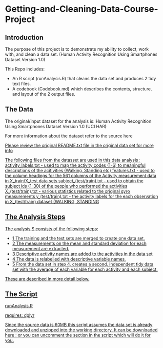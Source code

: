 # Getting-and-Cleaning-Data-Course-Project

## Introduction

The purpose of this project is to demonstrate my ability to collect, work with, and clean a data set. (Human Activity Recognition Using Smartphones Dataset Version 1.0)

This Repo includes:

* An R script (runAnalysis.R) that cleans the data set and produces 2 tidy text files.
* A codebook (Codebook.md) which describes the contents, structure, and layout of the 2 output files.

## The Data  

The original/input dataset for the analysis is: Human Activity Recognition Using Smartphones Dataset Version 1.0 (UCI HAR) 

For more information about the dataset refer to the source here <a href='http://archive.ics.uci.edu/ml/datasets/Human+Activity+Recognition+Using+Smartphones'>

Please review the original README.txt file in the original data set for more info 


The following files from the datasset are used in this data analysis : 
 activity_labels.txt  -  used to map the activity codes (1-6) to meaningful descriptions of the acitivities (Walking, Standing etc)
 features.txt -  used to the column headings for the 561 columns of the Activity measurement data in X_train/X_test data sets
 subject_(test/train).txt - used to obtain the subject ids (1-30) of the people who performed the activities 
 X_(test/train).txt - various statistics related to the original gyro measurements 
 y_(test/train).txt - the activity labels for the each observation in X_(test/train) dataset (WALKING, STANDING 


## The Analysis Steps

The analysis S consists of the following steps:
* 1 The training and the test sets are merged  to create one data set.
* 2 The measurements on the mean and standard deviation for each measurement are extracted.
* 3 Descriptive activity names are added to the activities in the data set
* 4 The data is relabelled with  descriptive variable names.
* 5 From the data set in step 4, creates a second, independent tidy data set with the average of each variable for each activity and each subject.

These are described in more detail below.

## The Script 
 runAnalysis.R
 
 requires: dplyr
 
 Since the source data is 60MB this script assumes the data set is already downloaded and unzipped into the working directory.
 It can be downloaded here : <a href='https://d396qusza40orc.cloudfront.net/getdata%2Fprojectfiles%2FUCI%20HAR%20Dataset.zip'>
 or you can uncomment the section in the script which will do it for you. 

 
